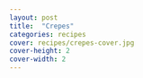 ```yaml
---
layout: post
title:  "Crepes"
categories: recipes
cover: recipes/crepes-cover.jpg
cover-height: 2
cover-width: 2
---
```


